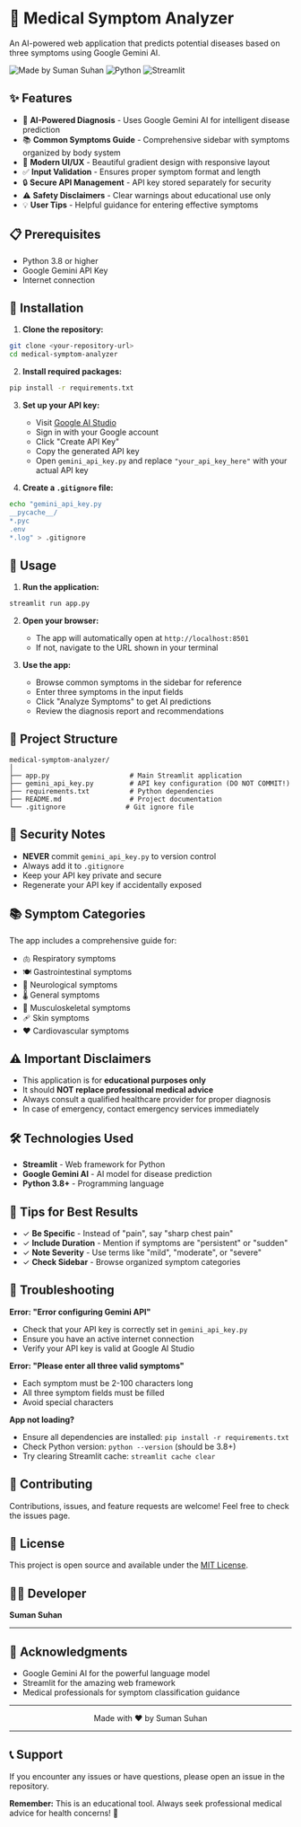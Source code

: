 # 🏥 Medical Symptom Analyzer

An AI-powered web application that predicts potential diseases based on three symptoms using Google Gemini AI.

![Made by Suman Suhan](https://img.shields.io/badge/Made%20by-Suman%20Suhan-purple?style=for-the-badge)
![Python](https://img.shields.io/badge/Python-3.8+-blue?style=for-the-badge&logo=python)
![Streamlit](https://img.shields.io/badge/Streamlit-FF4B4B?style=for-the-badge&logo=streamlit&logoColor=white)

## ✨ Features

- 🤖 **AI-Powered Diagnosis** - Uses Google Gemini AI for intelligent disease prediction
- 📚 **Common Symptoms Guide** - Comprehensive sidebar with symptoms organized by body system
- 🎨 **Modern UI/UX** - Beautiful gradient design with responsive layout
- ✅ **Input Validation** - Ensures proper symptom format and length
- 🔒 **Secure API Management** - API key stored separately for security
- ⚠️ **Safety Disclaimers** - Clear warnings about educational use only
- 💡 **User Tips** - Helpful guidance for entering effective symptoms

## 📋 Prerequisites

- Python 3.8 or higher
- Google Gemini API Key
- Internet connection

## 🚀 Installation

1. **Clone the repository:**
```bash
git clone <your-repository-url>
cd medical-symptom-analyzer
```

2. **Install required packages:**
```bash
pip install -r requirements.txt
```

3. **Set up your API key:**
   - Visit [Google AI Studio](https://makersuite.google.com/app/apikey)
   - Sign in with your Google account
   - Click "Create API Key"
   - Copy the generated API key
   - Open `gemini_api_key.py` and replace `"your_api_key_here"` with your actual API key

4. **Create a `.gitignore` file:**
```bash
echo "gemini_api_key.py
__pycache__/
*.pyc
.env
*.log" > .gitignore
```

## 🎯 Usage

1. **Run the application:**
```bash
streamlit run app.py
```

2. **Open your browser:**
   - The app will automatically open at `http://localhost:8501`
   - If not, navigate to the URL shown in your terminal

3. **Use the app:**
   - Browse common symptoms in the sidebar for reference
   - Enter three symptoms in the input fields
   - Click "Analyze Symptoms" to get AI predictions
   - Review the diagnosis report and recommendations

## 📁 Project Structure

```
medical-symptom-analyzer/
│
├── app.py                    # Main Streamlit application
├── gemini_api_key.py         # API key configuration (DO NOT COMMIT!)
├── requirements.txt          # Python dependencies
├── README.md                 # Project documentation
└── .gitignore               # Git ignore file
```

## 🔐 Security Notes

- **NEVER** commit `gemini_api_key.py` to version control
- Always add it to `.gitignore`
- Keep your API key private and secure
- Regenerate your API key if accidentally exposed

## 📚 Symptom Categories

The app includes a comprehensive guide for:
- 🫁 Respiratory symptoms
- 🍽️ Gastrointestinal symptoms
- 🧠 Neurological symptoms
- 🌡️ General symptoms
- 💪 Musculoskeletal symptoms
- 🩹 Skin symptoms
- ❤️ Cardiovascular symptoms

## ⚠️ Important Disclaimers

- This application is for **educational purposes only**
- It should **NOT replace professional medical advice**
- Always consult a qualified healthcare provider for proper diagnosis
- In case of emergency, contact emergency services immediately

## 🛠️ Technologies Used

- **Streamlit** - Web framework for Python
- **Google Gemini AI** - AI model for disease prediction
- **Python 3.8+** - Programming language

## 📝 Tips for Best Results

- ✓ **Be Specific** - Instead of "pain", say "sharp chest pain"
- ✓ **Include Duration** - Mention if symptoms are "persistent" or "sudden"
- ✓ **Note Severity** - Use terms like "mild", "moderate", or "severe"
- ✓ **Check Sidebar** - Browse organized symptom categories

## 🐛 Troubleshooting

**Error: "Error configuring Gemini API"**
- Check that your API key is correctly set in `gemini_api_key.py`
- Ensure you have an active internet connection
- Verify your API key is valid at Google AI Studio

**Error: "Please enter all three valid symptoms"**
- Each symptom must be 2-100 characters long
- All three symptom fields must be filled
- Avoid special characters

**App not loading?**
- Ensure all dependencies are installed: `pip install -r requirements.txt`
- Check Python version: `python --version` (should be 3.8+)
- Try clearing Streamlit cache: `streamlit cache clear`

## 🤝 Contributing

Contributions, issues, and feature requests are welcome! Feel free to check the issues page.

## 📄 License

This project is open source and available under the [MIT License](LICENSE).

## 👨‍💻 Developer

**Suman Suhan**

---

## 🌟 Acknowledgments

- Google Gemini AI for the powerful language model
- Streamlit for the amazing web framework
- Medical professionals for symptom classification guidance

---

<div align="center">
Made with ❤️ by Suman Suhan
</div>

---

## 📞 Support

If you encounter any issues or have questions, please open an issue in the repository.

**Remember:** This is an educational tool. Always seek professional medical advice for health concerns! 🏥
